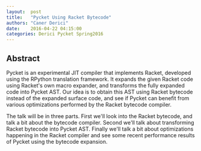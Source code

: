 ```yaml
--- 
layout:  post 
title:   "Pycket Using Racket Bytecode"
authors: "Caner Derici"
date:    2016-04-22 04:15:00 
categories: Derici Pycket Spring2016
--- 
```


## Abstract

Pycket is an experimental JIT compiler that implements Racket,
developed using the RPython translation framework. It expands the
given Racket code using Racket's own macro expander, and transforms
the fully expanded code into Pycket AST. Our idea is to obtain this
AST using Racket bytecode instead of the expanded surface code, and
see if Pycket can benefit from various optimizations performed by the
Racket bytecode compiler.

The talk will be in three parts. First we'll look into the Racket
bytecode, and talk a bit about the bytecode compiler. Second we'll
talk about transforming Racket bytecode into Pycket AST. Finally we'll
talk a bit about optimizations happening in the Racket compiler and
see some recent performance results of Pycket using the bytecode
expansion.
